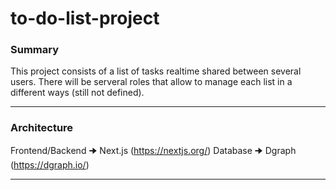 # to-do-list-project

### Summary
This project consists of a list of tasks realtime shared between several users. There will be serveral roles that allow to manage each list in a different ways (still not defined).
* * *
### Architecture
Frontend/Backend 🠊 Next.js (https://nextjs.org/)
Database 🠊 Dgraph (https://dgraph.io/)
* * *
